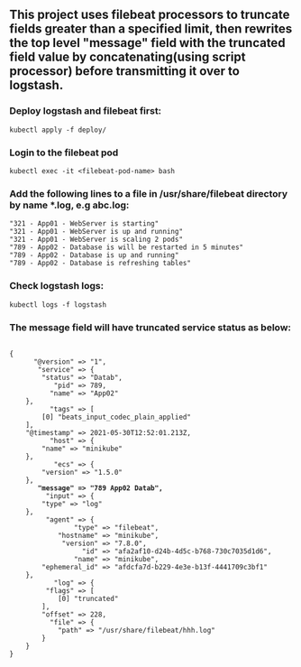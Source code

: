 ## This project uses filebeat processors to truncate fields greater than a specified limit, then rewrites the top level "message" field with the truncated field value by concatenating(using script processor) before transmitting it over to logstash.


### Deploy logstash and filebeat first:

`kubectl apply -f deploy/`

### Login to the filebeat pod

`kubectl exec -it <filebeat-pod-name> bash`

### Add the following lines to a file in /usr/share/filebeat directory by name *.log, e.g abc.log:

```
"321 - App01 - WebServer is starting"
"321 - App01 - WebServer is up and running"
"321 - App01 - WebServer is scaling 2 pods"
"789 - App02 - Database is will be restarted in 5 minutes"
"789 - App02 - Database is up and running"
"789 - App02 - Database is refreshing tables"
```

### Check logstash logs:

`kubectl logs -f logstash`

### The message field will have truncated service status as below:

<code>
{
      "@version" => "1",
       "service" => {
        "status" => "Datab",
           "pid" => 789,
          "name" => "App02"
    },
          "tags" => [
        [0] "beats_input_codec_plain_applied"
    ],
    "@timestamp" => 2021-05-30T12:52:01.213Z,
          "host" => {
        "name" => "minikube"
    },
           "ecs" => {
        "version" => "1.5.0"
    },
       <b>"message" => "789 App02 Datab",</b>
         "input" => {
        "type" => "log"
    },
         "agent" => {
                "type" => "filebeat",
            "hostname" => "minikube",
             "version" => "7.8.0",
                  "id" => "afa2af10-d24b-4d5c-b768-730c7035d1d6",
                "name" => "minikube",
        "ephemeral_id" => "afdcfa7d-b229-4e3e-b13f-4441709c3bf1"
    },
           "log" => {
         "flags" => [
            [0] "truncated"
        ],
        "offset" => 228,
          "file" => {
            "path" => "/usr/share/filebeat/hhh.log"
        }
    }
}
</code>